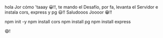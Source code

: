 hola Jor cómo 'taaay 😀!!, te mando el Desafío, por fa, levanta el Servidor e instala cors, express y pg 😃!! Saludooos Joooor 😁!!

npm init -y
npm install cors
npm install pg
npm install express

😄!